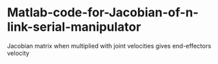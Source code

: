 # Matlab-code-for-Jacobian-of-n-link-serial-manipulator
Jacobian matrix when multiplied with joint velocities gives end-effectors velocity
